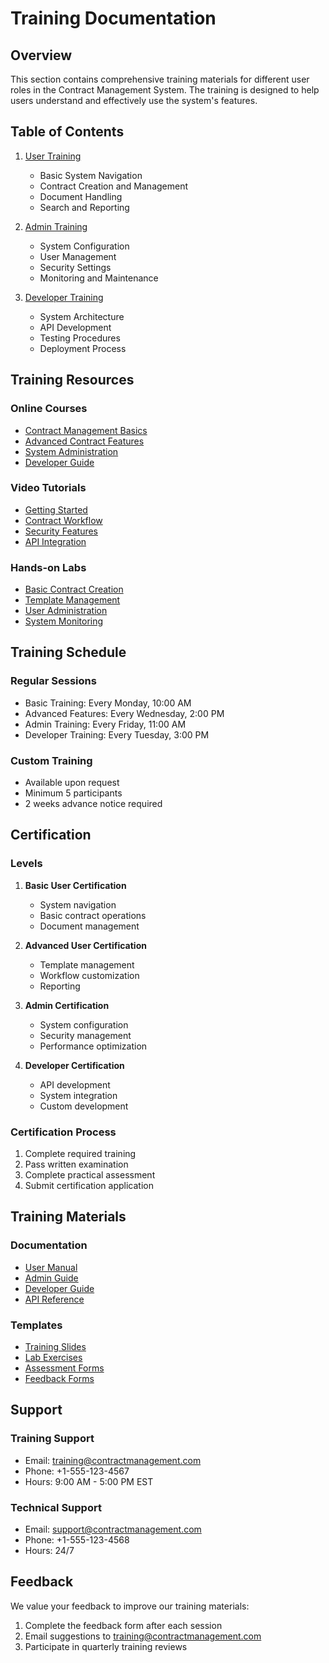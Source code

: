 # Training Documentation

## Overview

This section contains comprehensive training materials for different user roles in the Contract Management System. The training is designed to help users understand and effectively use the system's features.

## Table of Contents

1. [User Training](user.md)
   - Basic System Navigation
   - Contract Creation and Management
   - Document Handling
   - Search and Reporting

2. [Admin Training](admin.md)
   - System Configuration
   - User Management
   - Security Settings
   - Monitoring and Maintenance

3. [Developer Training](developer.md)
   - System Architecture
   - API Development
   - Testing Procedures
   - Deployment Process

## Training Resources

### Online Courses
- [Contract Management Basics](training/courses/basics.md)
- [Advanced Contract Features](training/courses/advanced.md)
- [System Administration](training/courses/admin.md)
- [Developer Guide](training/courses/developer.md)

### Video Tutorials
- [Getting Started](training/videos/getting_started.md)
- [Contract Workflow](training/videos/workflow.md)
- [Security Features](training/videos/security.md)
- [API Integration](training/videos/api.md)

### Hands-on Labs
- [Basic Contract Creation](training/labs/basic_contract.md)
- [Template Management](training/labs/templates.md)
- [User Administration](training/labs/user_admin.md)
- [System Monitoring](training/labs/monitoring.md)

## Training Schedule

### Regular Sessions
- Basic Training: Every Monday, 10:00 AM
- Advanced Features: Every Wednesday, 2:00 PM
- Admin Training: Every Friday, 11:00 AM
- Developer Training: Every Tuesday, 3:00 PM

### Custom Training
- Available upon request
- Minimum 5 participants
- 2 weeks advance notice required

## Certification

### Levels
1. **Basic User Certification**
   - System navigation
   - Basic contract operations
   - Document management

2. **Advanced User Certification**
   - Template management
   - Workflow customization
   - Reporting

3. **Admin Certification**
   - System configuration
   - Security management
   - Performance optimization

4. **Developer Certification**
   - API development
   - System integration
   - Custom development

### Certification Process
1. Complete required training
2. Pass written examination
3. Complete practical assessment
4. Submit certification application

## Training Materials

### Documentation
- [User Manual](training/docs/user_manual.md)
- [Admin Guide](training/docs/admin_guide.md)
- [Developer Guide](training/docs/developer_guide.md)
- [API Reference](training/docs/api_reference.md)

### Templates
- [Training Slides](training/templates/slides.md)
- [Lab Exercises](training/templates/labs.md)
- [Assessment Forms](training/templates/assessments.md)
- [Feedback Forms](training/templates/feedback.md)

## Support

### Training Support
- Email: training@contractmanagement.com
- Phone: +1-555-123-4567
- Hours: 9:00 AM - 5:00 PM EST

### Technical Support
- Email: support@contractmanagement.com
- Phone: +1-555-123-4568
- Hours: 24/7

## Feedback

We value your feedback to improve our training materials:
1. Complete the feedback form after each session
2. Email suggestions to training@contractmanagement.com
3. Participate in quarterly training reviews 